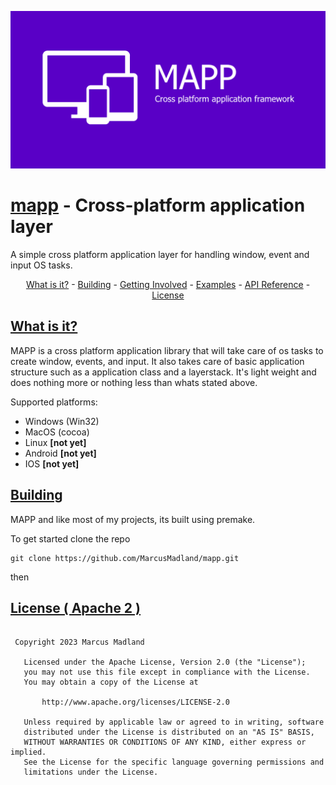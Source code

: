 <p align="center">
  <img src="docs/images/logo.png" alt="Logo"/>
</p>

[mapp](https://github.com/MarcusMadland/mapp) - Cross-platform application layer
============================================================================

A simple cross platform application layer for handling window, event and input OS tasks.

<p align="center">
    <a href="#what-is-it">What is it?</a> -
     <a href="#building">Building</a> -
    <a href="https://github.com/MarcusMadland/mapp">Getting Involved</a> -
    <a href="https://github.com/MarcusMadland/mapp">Examples</a> -
    <a href="https://github.com/MarcusMadland/mapp">API Reference</a> -
    <a href="https://github.com/MarcusMadland/mapp/blob/main/LICENSE">License</a>
</p>

[What is it?](https://github.com/MarcusMadland/mapp)
-------------------------------------------------------------

MAPP is a cross platform application library that will take care of os tasks to create window, events, and input. It also takes care of basic application structure such as a application class and a layerstack. It's light weight and does nothing more or nothing less than whats stated above.

Supported platforms:

 * Windows (Win32)
 * MacOS (cocoa)
 * Linux **[not yet]**
 * Android **[not yet]**
 * IOS **[not yet]**
 
 [Building](https://github.com/MarcusMadland/mapp)
-------------------------------------------------------------
MAPP and like most of my projects, its built using premake.

To get started clone the repo
```
git clone https://github.com/MarcusMadland/mapp.git
```

then 

[License ( Apache 2 )](LICENSE)
-----------------------------------------------------------------------
```

 Copyright 2023 Marcus Madland

   Licensed under the Apache License, Version 2.0 (the "License");
   you may not use this file except in compliance with the License.
   You may obtain a copy of the License at

       http://www.apache.org/licenses/LICENSE-2.0

   Unless required by applicable law or agreed to in writing, software
   distributed under the License is distributed on an "AS IS" BASIS,
   WITHOUT WARRANTIES OR CONDITIONS OF ANY KIND, either express or implied.
   See the License for the specific language governing permissions and
   limitations under the License.
```
